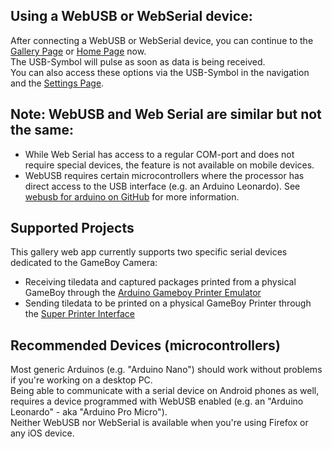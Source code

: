 ## Using a WebUSB or WebSerial device:
After connecting a WebUSB or WebSerial device, you can continue to the [Gallery Page](#/gallery) or [Home Page](#/home) now.  
The USB-Symbol will pulse as soon as data is being received.    
You can also access these options via the USB-Symbol in the navigation and the [Settings Page](#/settings).  

## Note: WebUSB and Web Serial are similar but not the same:
* While Web Serial has access to a regular COM-port and does not require special devices, the feature is not available on mobile devices.
* WebUSB requires certain microcontrollers where the processor has direct access to the USB interface (e.g. an Arduino Leonardo). See [webusb for arduino on GitHub](https://github.com/webusb/arduino) for more information.

## Supported Projects
This gallery web app currently supports two specific serial devices dedicated to the GameBoy Camera: 
* Receiving tiledata and captured packages printed from a physical GameBoy through the [Arduino Gameboy Printer Emulator](https://github.com/mofosyne/arduino-gameboy-printer-emulator/) 
* Sending tiledata to be printed on a physical GameBoy Printer through the [Super Printer Interface](https://github.com/Raphael-Boichot/Yet-another-PC-to-Game-Boy-Printer-interface/)

## Recommended Devices (microcontrollers)
Most generic Arduinos (e.g. "Arduino Nano") should work without problems if you're working on a desktop PC.  
Being able to communicate with a serial device on Android phones as well, requires a device programmed with WebUSB enabled (e.g. an "Arduino Leonardo" - aka "Arduino Pro Micro").  
Neither WebUSB nor WebSerial is available when you're using Firefox or any iOS device. 
